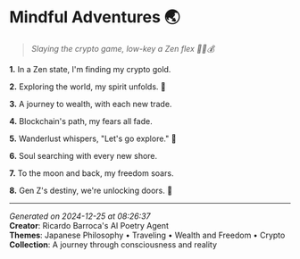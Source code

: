 # Mindful Adventures 🌏

> *Slaying the crypto game, low-key a Zen flex 🧘‍♀️💰*

**1.** In a Zen state, I'm finding my crypto gold.


**2.** Exploring the world, my spirit unfolds. 🌅


**3.** A journey to wealth, with each new trade.


**4.** Blockchain's path, my fears all fade.


**5.** Wanderlust whispers, "Let's go explore." 🌌


**6.** Soul searching with every new shore.


**7.** To the moon and back, my freedom soars.


**8.** Gen Z's destiny, we're unlocking doors. 🚀



---

*Generated on 2024-12-25 at 08:26:37*  
**Creator**: Ricardo Barroca's AI Poetry Agent  
**Themes**: Japanese Philosophy • Traveling • Wealth and Freedom • Crypto  
**Collection**: A journey through consciousness and reality